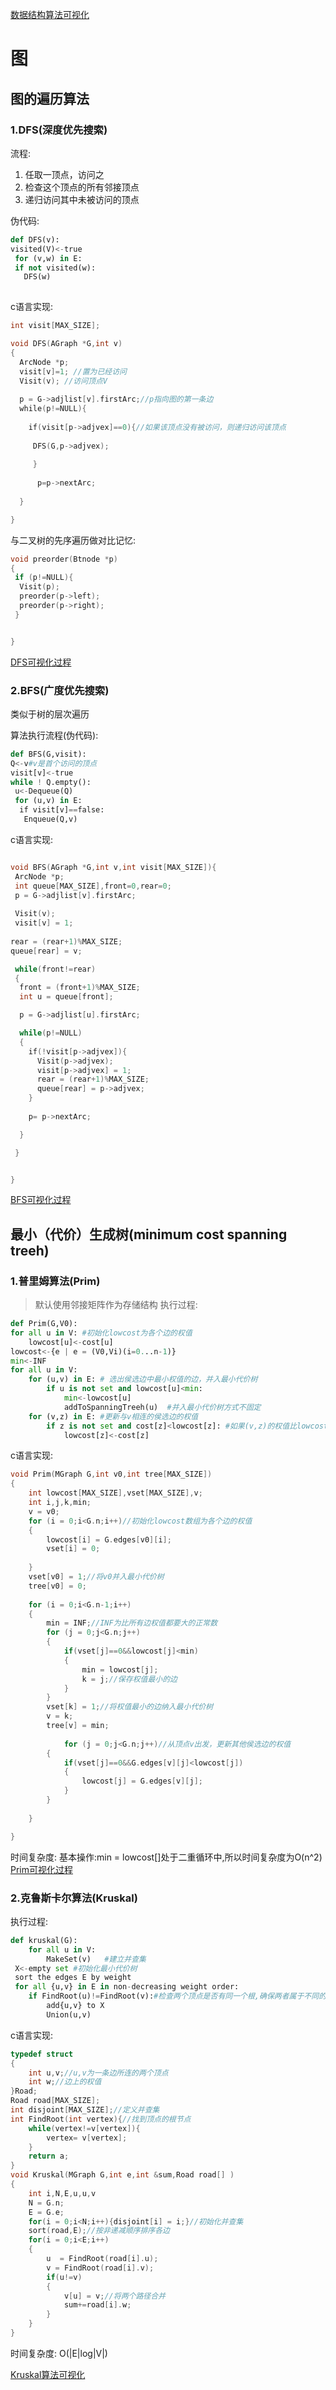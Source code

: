 [数据结构算法可视化](http://www.cs.usfca.edu/~galles/visualization/Algorithms.html)
# 图
## 图的遍历算法
### 1.DFS(深度优先搜索)
流程:

1. 任取一顶点，访问之
2. 检查这个顶点的所有邻接顶点
3. 递归访问其中未被访问的顶点

伪代码:

```python
def DFS(v):
visited(V)<-true
 for (v,w) in E:
 if not visited(w):
   DFS(w)
   
```
c语言实现:

```c
int visit[MAX_SIZE];

void DFS(AGraph *G,int v)
{
  ArcNode *p;
  visit[v]=1; //置为已经访问
  Visit(v); //访问顶点V
  
  p = G->adjlist[v].firstArc;//p指向图的第一条边
  while(p!=NULL){
  
    if(visit[p->adjvex]==0){//如果该顶点没有被访问，则递归访问该顶点
     
     DFS(G,p->adjvex);
     
     }
      
      p=p->nextArc;
  
  }

}

```
与二叉树的先序遍历做对比记忆:
```c
void preorder(Btnode *p)
{
 if (p!=NULL){
  Visit(p);
  preorder(p->left);
  preorder(p->right);
 }


}

```
[DFS可视化过程](http://www.cs.usfca.edu/~galles/visualization/DFS.html)

### 2.BFS(广度优先搜索)
类似于树的层次遍历

算法执行流程(伪代码):
```python
def BFS(G,visit):
Q<-v#v是首个访问的顶点
visit[v]<-true
while ! Q.empty():
 u<-Dequeue(Q)
 for (u,v) in E:
  if visit[v]==false:
   Enqueue(Q,v)   
```
c语言实现:
```c

void BFS(AGraph *G,int v,int visit[MAX_SIZE]){
 ArcNode *p;
 int queue[MAX_SIZE],front=0,rear=0;
 p = G->adjlist[v].firstArc;
 
 Visit(v);
 visit[v] = 1;
 
rear = (rear+1)%MAX_SIZE;
queue[rear] = v;

 while(front!=rear)
 {
  front = (front+1)%MAX_SIZE;
  int u = queue[front];

  p = G->adjlist[u].firstArc;

  while(p!=NULL)
  {
    if(!visit[p->adjvex]){
      Visit(p->adjvex);
      visit[p->adjvex] = 1;
      rear = (rear+1)%MAX_SIZE;
      queue[rear] = p->adjvex;
    }
				
    p= p->nextArc;

  }

 }


}
```
[BFS可视化过程](http://www.cs.usfca.edu/~galles/visualization/BFS.html)
## 最小（代价）生成树(minimum cost spanning treeh)

### 1.普里姆算法(Prim)
>默认使用邻接矩阵作为存储结构
执行过程:
```python
def Prim(G,V0):
for all u in V: #初始化lowcost为各个边的权值
	lowcost[u]<-cost[u]
lowcost<-{e | e = (V0,Vi)(i=0...n-1)}
min<-INF
for all u in V:
	for (u,v) in E: # 选出侯选边中最小权值的边，并入最小代价树
		if u is not set and lowcost[u]<min:
			min<-lowcost[u]
			addToSpanningTreeh(u)  #并入最小代价树方式不固定
	for (v,z) in E: #更新与v相连的侯选边的权值
		if z is not set and cost[z]<lowcost[z]: #如果(v,z)的权值比lowcost[z]小，则用(v,z)的权值更新侯选边
			lowcost[z]<-cost[z]
```
c语言实现:
```c
void Prim(MGraph G,int v0,int tree[MAX_SIZE])
{
	int lowcost[MAX_SIZE],vset[MAX_SIZE],v;
	int i,j,k,min;
	v = v0;
	for (i = 0;i<G.n;i++)//初始化lowcost数组为各个边的权值
	{
		lowcost[i] = G.edges[v0][i];
		vset[i] = 0;
	
	}
	vset[v0] = 1;//将v0并入最小代价树
	tree[v0] = 0;
	
	for (i = 0;i<G.n-1;i++)
	{
		min = INF;//INF为比所有边权值都要大的正常数
		for (j = 0;j<G.n;j++)
		{
			if(vset[j]==0&&lowcost[j]<min)
			{
				min = lowcost[j];
				k = j;//保存权值最小的边
			}
		}
		vset[k] = 1;//将权值最小的边纳入最小代价树
		v = k;
		tree[v] = min;
		
			for (j = 0;j<G.n;j++)//从顶点v出发，更新其他侯选边的权值
		{
			if(vset[j]==0&&G.edges[v][j]<lowcost[j])
			{
				lowcost[j] = G.edges[v][j];
			}
		}
		
	}

}

```
时间复杂度:
基本操作:min = lowcost[]处于二重循环中,所以时间复杂度为O(n^2)
[Prim可视化过程](http://www.cs.usfca.edu/~galles/visualization/Prim.html)

### 2.克鲁斯卡尔算法(Kruskal)
执行过程:

```python
def kruskal(G):
	for all u in V:
   		MakeSet(v)   #建立并查集
 X<-empty set #初始化最小代价树
 sort the edges E by weight
 for all {u,v} in E in non-decreasing weight order:
  	if FindRoot(u)!=FindRoot(v):#检查两个顶点是否有同一个根,确保两者属于不同的连通分量(Connected Component)
    	add{u,v} to X
 		Union(u,v)
```
c语言实现:

```c
typedef struct
{
	int u,v;//u,v为一条边所连的两个顶点
	int w;//边上的权值
}Road;
Road road[MAX_SIZE];
int disjoint[MAX_SIZE];//定义并查集
int FindRoot(int vertex){//找到顶点的根节点
	while(vertex!=v[vertex]){
		vertex= v[vertex];
	}
	return a;
}
void Kruskal(MGraph G,int e,int &sum,Road road[] )
{
	int i,N,E,u,u,v
	N = G.n;
	E = G.e;
	for(i = 0;i<N;i++){disjoint[i] = i;}//初始化并查集
	sort(road,E);//按非递减顺序排序各边
	for(i = 0;i<E;i++)
	{
		u  = FindRoot(road[i].u);
		v = FindRoot(road[i].v);
		if(u!=v)
		{
			v[u] = v;//将两个路径合并
			sum+=road[i].w;
		}
	}
}
```

时间复杂度:
O(|E|log|V|)

[Kruskal算法可视化](http://www.cs.usfca.edu/%7Egalles/visualization/Kruskal.html)

